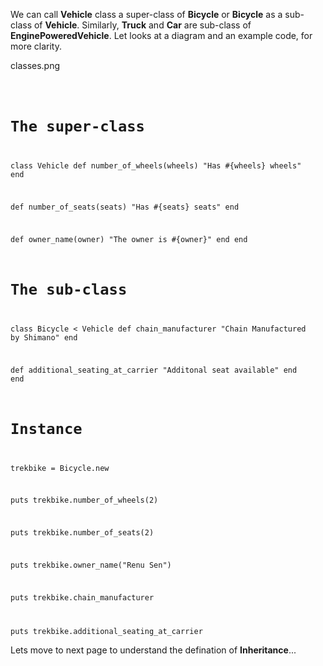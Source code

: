 We can call **Vehicle** class a super-class of **Bicycle** or **Bicycle** as a sub-class of **Vehicle**. Similarly, **Truck** and **Car** are sub-class of **EnginePoweredVehicle**. Let looks at a diagram and an example code, for more clarity.

<image>classes.png</image>

<codeblock language="ruby" type="lesson">
<code>

# The super-class
class Vehicle
  def number_of_wheels(wheels)
    "Has #{wheels} wheels"
  end

  def number_of_seats(seats)
    "Has #{seats} seats"
  end

  def owner_name(owner)
    "The owner is #{owner}"
  end
end

# The sub-class
class Bicycle < Vehicle
  def chain_manufacturer
    "Chain Manufactured by Shimano"
  end

  def additional_seating_at_carrier
    "Additonal seat available"
  end
end

# Instance
trekbike = Bicycle.new

puts trekbike.number_of_wheels(2)

puts trekbike.number_of_seats(2)

puts trekbike.owner_name("Renu Sen")

puts trekbike.chain_manufacturer

puts trekbike.additional_seating_at_carrier
</code>
</codeblock>

Lets move to next page to understand the defination of **Inheritance**...
